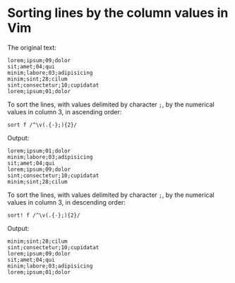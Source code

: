 # Sorting lines by the column values in Vim

The original text:

```
lorem;ipsum;09;dolor
sit;amet;04;qui
minim;labore;03;adipisicing
minim;sint;28;cilum
sint;consectetur;10;cupidatat
lorem;ipsum;01;dolor
```

To sort the lines, with values delimited by character `;`, by the numerical values in column 3, in ascending order:

```vim
sort f /^\v(.{-};){2}/
```

Output:

```
lorem;ipsum;01;dolor
minim;labore;03;adipisicing
sit;amet;04;qui
lorem;ipsum;09;dolor
sint;consectetur;10;cupidatat
minim;sint;28;cilum
```

To sort the lines, with values delimited by character `;`, by the numerical values in column 3, in descending order:

```vim
sort! f /^\v(.{-};){2}/
```

Output:

```
minim;sint;28;cilum
sint;consectetur;10;cupidatat
lorem;ipsum;09;dolor
sit;amet;04;qui
minim;labore;03;adipisicing
lorem;ipsum;01;dolor
```
